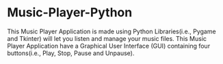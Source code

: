 # Music-Player-Python

This Music Player Application is made using Python Libraries(i.e., Pygame and Tkinter) will let you listen and manage your music files. This Music Player Application have a Graphical User Interface (GUI) containing four buttons(i.e., Play, Stop, Pause and Unpause). 
